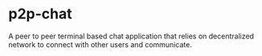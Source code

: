# p2p-chat
A peer to peer terminal based chat application that relies on decentralized network to connect with other users and communicate.

